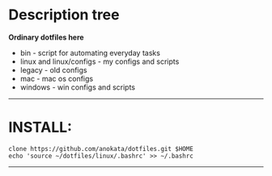 # Description tree

**Ordinary dotfiles here**

- bin - script for automating everyday tasks
- linux and linux/configs - my configs and scripts
- legacy - old configs
- mac - mac os configs
- windows - win configs and scripts

---

# INSTALL:

    clone https://github.com/anokata/dotfiles.git $HOME
    echo 'source ~/dotfiles/linux/.bashrc' >> ~/.bashrc

---



